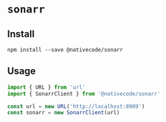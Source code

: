 # `sonarr`

## Install

`npm install --save @nativecode/sonarr`

## Usage

```typescript
import { URL } from 'url'
import { SonarrClient } from '@nativecode/sonarr'

const url = new URL('http://localhost:8989')
const sonarr = new SonarrClient(url)
```
